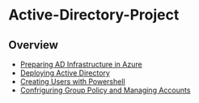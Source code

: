 # Active-Directory-Project

<h2>Overview</h2>

  - [Preparing AD Infrastructure in Azure](https://github.com/MarcusTSerrano/Preparing-Active-Directory-in-Azure)
  - [Deploying Active Directory](https://github.com/MarcusTSerrano/Deploying-Active-Directory)
  - [Creating Users with Powershell]()
  - [Confriguring Group Policy and Managing Accounts]()
